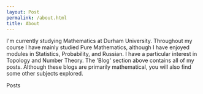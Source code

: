 ```yaml
---
layout: Post
permalink: /about.html
title: About
---
```


I'm currently studying Mathematics at Durham University. Throughout my course I have mainly studied Pure Mathematics, although I have enjoyed modules in Statistics, Probability, and Russian. I have a particular interest in Topology and Number Theory.
The 'Blog' section above contains all of my posts. Although these blogs are primarily mathematical, you will also find some other subjects explored.

<html>
<head>
	<meta charset="utf-8">
	<meta name="viewport" content="width=device-width, initial-scale=1">
	<title> About </title>
</head>
<body>
 

<p> Posts </p>

</body>
</html>